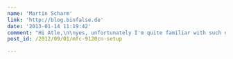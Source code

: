 ```yaml
---
name: 'Martin Scharm'
link: 'http://blog.binfalse.de'
date: '2013-01-14 11:19:42'
comment: "Hi Atle,\n\nyes, unfortunately I'm quite familiar with such driver issues... That's the reason why I bought a network printer. I'm sure you'll have a hard time to setup the scanner to operate via USB, but since this device supports the <strong><em>\"scan-to\"</em> mail, FTP, or CIFS</strong>, it's pretty easy to set it up.\nAnd regarding the drivers for printing, before I bought the printer I searched for drivers and fortunately <strong><a href=\"http://packages.debian.org/search?searchon=contents&keywords=9120CN&mode=filename&suite=testing&arch=any\" rel=\"nofollow\">Debian</a> as well as <a href=\"http://packages.ubuntu.com/search?searchon=contents&keywords=9120CN&mode=filename&suite=quantal&arch=any\" rel=\"nofollow\">Ubuntu</a> already include drivers for the MFC-9120CN</strong>. But brother itself also provides drivers for CUPS. You'll find it in the Brother Solutions Center or simply click this link: <strong><a href=\"http://welcome.solutions.brother.com/bsc/public_s/id/linux/en/download_prn.html#MFC-9120CN\" rel=\"nofollow\">MFC-9120CN drivers for linux</a></strong>.\n\nI hope you'll have some fun with your printer. In case of trouble feel free to drop me a mail ;-)"
post_id: /2012/09/01/mfc-9120cn-setup

---
```



